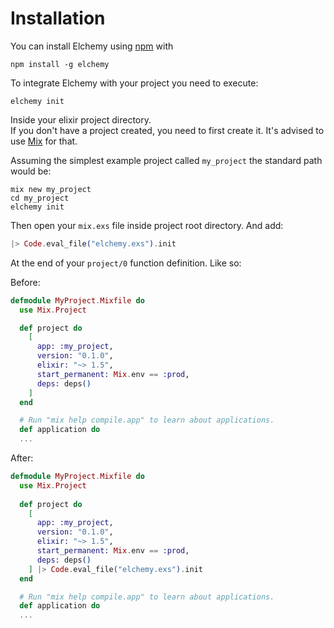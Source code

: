 # Installation

You can install Elchemy using [npm](https://www.npmjs.com/) with
```
npm install -g elchemy
```

To integrate Elchemy with your project you need to execute:

```
elchemy init
```

Inside your elixir project directory.  
If you don't have a project created, you need to first create it. It's advised to use  [Mix](https://elixir-lang.org/getting-started/mix-otp/introduction-to-mix.html#our-first-project) for that.

Assuming the simplest example project called `my_project` the standard path would be:

```
mix new my_project
cd my_project
elchemy init
```

Then open your `mix.exs` file inside project root directory. And add:
```elixir
|> Code.eval_file("elchemy.exs").init
```

At the end of your `project/0` function definition. Like so:  

Before:
```elixir
defmodule MyProject.Mixfile do
  use Mix.Project

  def project do
    [
      app: :my_project,
      version: "0.1.0",
      elixir: "~> 1.5",
      start_permanent: Mix.env == :prod,
      deps: deps()
    ]
  end

  # Run "mix help compile.app" to learn about applications.
  def application do
  ...
```
After:
```elixir
defmodule MyProject.Mixfile do
  use Mix.Project
  
  def project do
    [
      app: :my_project,
      version: "0.1.0",
      elixir: "~> 1.5",
      start_permanent: Mix.env == :prod,
      deps: deps()
    ] |> Code.eval_file("elchemy.exs").init
  end

  # Run "mix help compile.app" to learn about applications.
  def application do
  ...
```
